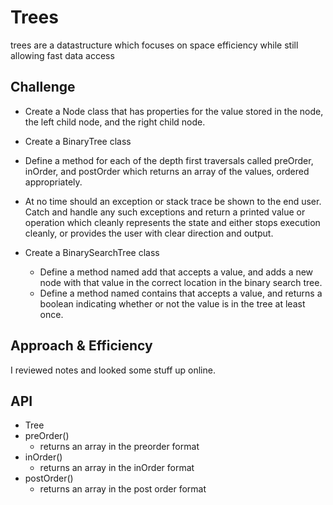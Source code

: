 # Trees
trees are a datastructure which focuses on space efficiency while still allowing fast data access 
## Challenge
*  Create a Node class that has properties for the value stored in the node, the left child node, and the right child node.
*  Create a BinaryTree class
  * Define a method for each of the depth first traversals called preOrder, inOrder, and postOrder which returns an array of the values, ordered appropriately.

*  At no time should an exception or stack trace be shown to the end user. Catch and handle any such exceptions and return a printed value or operation which cleanly represents the state and either stops execution cleanly, or provides the user with clear direction and output.

* Create a BinarySearchTree class
  * Define a method named add that accepts a value, and adds a new node with that value in the correct location in the binary search tree.
  * Define a method named contains that accepts a value, and returns a boolean indicating whether or not the value is in the tree at least once.

## Approach & Efficiency

I reviewed notes and looked some stuff up online.

## API
*  Tree
  * preOrder()
    * returns an array in the preorder format
  * inOrder()
    * returns an array in the inOrder format
  * postOrder()
    * returns an array in the post order format
